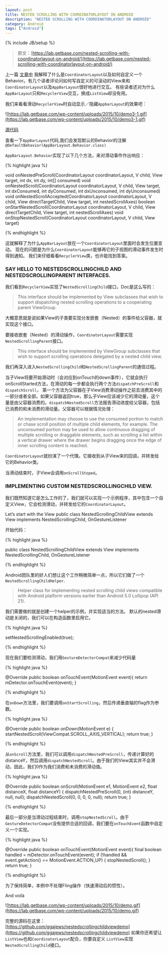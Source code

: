 ```yaml
---
layout: post
title: NESTED SCROLLING WITH COORDINATORLAYOUT ON ANDROID
description: "NESTED SCROLLING WITH COORDINATORLAYOUT ON ANDROID"
category: Android
tags: ["Android"]
---
```


{% include JB/setup %}
 
> 原文：[https://lab.getbase.com/nested-scrolling-with-coordinatorlayout-on-android/](https://lab.getbase.com/nested-scrolling-with-coordinatorlayout-on-android/)

上一篇 [文章中](https://lab.getbase.com/introduction-to-coordinator-layout-on-android/) 我解释了什么是`CoordinatorLayout`以及如何自定义一个Behavior。有几个读者评论问如何写自定义的可滚动的View来和`CoordinatorLayout`以及`AppBarLayout`很好地进行交互。 有些读者还对为什么`AppBarLayout`只和`RecyclerView`交互，换成`ListView`却没有用。

我们来看看滑动`RecyclerView`时自动显示／隐藏`AppbarLayout`的效果吧：

![https://lab.getbase.com/wp-content/uploads/2015/10/demo3-1.gif](https://lab.getbase.com/wp-content/uploads/2015/10/demo3-1.gif)

[源代码](https://github.com/chrisbanes/cheesesquare)

查看一下`AppBarLayout`代码,我们会发现默认的Behavior的注解` @DefaultBehavior(AppBarLayout.Behavior.class)`

`AppBarLayout.Behavior`实现了以下几个方法，来对滑动事件作出响应：

{% highlight java %}

void    onNestedPreScroll(CoordinatorLayout coordinatorLayout, V child, View target, int dx, int dy, int[] consumed)
void    onNestedScroll(CoordinatorLayout coordinatorLayout, V child, View target, int dxConsumed, int dyConsumed, int dxUnconsumed, int dyUnconsumed)
void    onNestedScrollAccepted(CoordinatorLayout coordinatorLayout, V child, View directTargetChild, View target, int nestedScrollAxes)
boolean onStartNestedScroll(CoordinatorLayout coordinatorLayout, V child, View directTargetChild, View target, int nestedScrollAxes)
void    onStopNestedScroll(CoordinatorLayout coordinatorLayout, V child, View target)

{% endhighlight %}


这就解释了为什么`AppBarLayout`放在一个`CoordinatorLayout`里面时会发生位置变动。 现在的问题是为什么`CoordinatorLayout`能够再它的子视图的滑动事件发生时得到通知。 我们来仔细看看`RecyclerView`类，也许能找到答案。

### SAY HELLO TO NESTEDSCROLLINGCHILD AND NESTEDSCROLLINGPARENT INTERFACES.

我们看到`RecyclerView`实现了`NestedScrollingChild`接口，Doc是这么写的：

>  This interface should be implemented by View subclasses that wish to support dispatching nested scrolling operations to a cooperating parent ViewGroup.

大概意思就是说如果View的子类要实现分发嵌套（Nested）的事件给父容器，就实现这个接口。

要接收嵌套（Nested）的滑动操作，`CoordinatorLayout`需要实现`NestedScrollingParent`接口。

> This interface should be implemented by ViewGroup subclasses that wish to support scrolling operations delegated by a nested child view.


我们再深入进入`NestedScrollingChild`和`NestedScrollingParent`的通信过程。

当子View将要开始滑动时（会对应到onTouch的down事件），它就会执行onScrollStarted方法，在滑动的每一步都会执行两个方法`dispatchPreScroll`和`dispatchScroll`， 第一个方法为父容器在子View消费滑动操作之前去消费其中的一部分或者全部。如果父容器返回true，那么子View应该减少它的滑动量，这个量是由父容器消费的。`dispatchNestedScroll`方法报告滑动进度给父容器，包括已消费的和未消费的滑动量。父容器可以根据情况处理：

> An implementation may choose to use the consumed portion to match or chase scroll position of multiple child elements, for example. The unconsumed portion may be used to allow continuous dragging of multiple scrolling or draggable elements, such as scrolling a list within a vertical drawer where the drawer begins dragging once the edge of inner scrolling content is reached.


`CoordinatorLayout`就扮演了一个代理。它接收到从子View来的回调，并转发给它的Behavior类。

当滑动结束时，子View会调用`onScrollStoped`。

### IMPLEMENTING CUSTOM NESTEDSCROLLINGCHILD VIEW.

我们既然知道它是怎么工作的了，我们就可以实现一个示例程序，其中包含一个自定义View，它会检测滑动，并转发给它的`CoordinatorLayout`。

Let’s start with the View
public class NestedScrollingChildView extends View implements NestedScrollingChild, OnGestureListener

开始代码：

{% highlight java %}

public class NestedScrollingChildView extends View implements NestedScrollingChild, OnGestureListener

{% endhighlight %}

Android团队里的好人们想让这个工作稍微简单一点，所以它们做了一个`NestedScrollingChildHelper`.

 > Helper class for implementing nested scrolling child views compatible with Android platform versions earlier than Android 5.0 Lollipop (API 21).

我们需要做的就是创建一个helper的示例，并实现适当的方法。
默认的nested滑动是关闭的，我们可以在构造函数里启用它。


{% highlight java %}

setNestedScrollingEnabled(true);

{% endhighlight %}

现在我们要检测滑动，我们用`GestureDetectorCompat`来减少代码量

{% highlight java %}

@Override
public boolean onTouchEvent(MotionEvent event){
  return mDetector.onTouchEvent(event);
}

{% endhighlight %}

在`onDown`方法里，我们要调用`onStartScrolling`，然后传递垂直轴的flag作为参数。

{% highlight java %}

@Override
public boolean onDown(MotionEvent e) {
  startNestedScroll(ViewCompat.SCROLL_AXIS_VERTICAL);
  return true;
}

{% endhighlight %}

从`onScroll`方法里，我们可以调用`dispatchNestedPreScroll`，传递计算好的distanceY，然后调用`dispatchNestedScroll`。由于我们的View其实并不会滑动，因此，我们0作为我们消费和未消费的滑动值。

{% highlight java %}

@Override
public boolean onScroll(MotionEvent e1, MotionEvent e2, float distanceX, float distanceY) {
  dispatchNestedPreScroll(0, (int) distanceY, null, null);
  dispatchNestedScroll(0, 0, 0, 0, null);
  return true;
}

{% endhighlight %}


最后一部分是当滑动过程结束时，调用`stopNestedScroll`。由于`GestureDetectorCompat`没有提供合适的回调，我们要在`onTouchEvent`函数中自定义一个实现。

{% highlight java %}


@Override
public boolean onTouchEvent(MotionEvent event){
  final boolean handled = mDetector.onTouchEvent(event);
  if (!handled && event.getAction() == MotionEvent.ACTION_UP) {
    stopNestedScroll();
  }
  return true;
}

{% endhighlight %}


为了保持简单，本例中不处理Fling操作（快速滑动后的惯性）。

And voilà

![https://lab.getbase.com/wp-content/uploads/2015/10/demo.gif](https://lab.getbase.com/wp-content/uploads/2015/10/demo.gif)


完整的源码在这里：[https://github.com/ggajews/nestedscrollingchildviewdemo](https://github.com/ggajews/nestedscrollingchildviewdemo) 如果你还希望让`ListView`也和`CoordinatorLayout`配合，你要自定义 `ListView`实现`NestedScrollingChild`接口。









